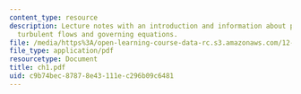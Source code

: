 ```yaml
---
content_type: resource
description: Lecture notes with an introduction and information about properties of
  turbulent flows and governing equations.
file: /media/https%3A/open-learning-course-data-rc.s3.amazonaws.com/12-820-turbulence-in-the-ocean-and-atmosphere-spring-2007/c9b74bec87878e43111ec296b09c6481_ch1.pdf
file_type: application/pdf
resourcetype: Document
title: ch1.pdf
uid: c9b74bec-8787-8e43-111e-c296b09c6481
---
```

